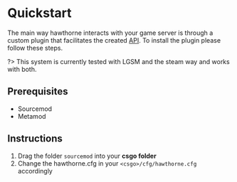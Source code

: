# Quickstart

The main way hawthorne interacts with your game server is through a custom plugin that facilitates the created [API][1]. To install the plugin please follow these steps.

?> This system is currently tested with LGSM and the steam way and works with both.

## Prerequisites
- Sourcemod
- Metamod

## Instructions
1. Drag the folder `sourcemod` into your **csgo folder**
2. Change the hawthorne.cfg in your `<csgo>/cfg/hawthorne.cfg` accordingly

[1]:	api/quickstart.md
